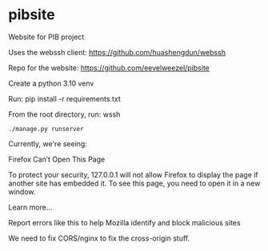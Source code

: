 # pibsite
Website for PIB project

Uses the webssh client: https://github.com/huashengdun/webssh

Repo for the website: https://github.com/eevelweezel/pibsite

Create a python 3.10 venv

Run: pip install -r requirements.txt

From the root directory, run:
    wssh

    ./manage.py runserver


Currently, we're seeing:

Firefox Can’t Open This Page

To protect your security, 127.0.0.1 will not allow Firefox to display the page if another site has embedded it. To see this page, you need to open it in a new window.

Learn more…

Report errors like this to help Mozilla identify and block malicious sites


We need to fix CORS/nginx to fix the cross-origin stuff.
